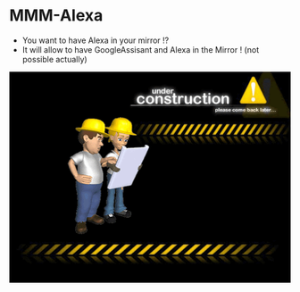 # MMM-Alexa

 * You want to have Alexa in your mirror !?
 * It will allow to have GoogleAssisant and Alexa in the Mirror ! (not possible actually)

![](https://raw.githubusercontent.com/bugsounet/coding/main/underconstruction.gif)
